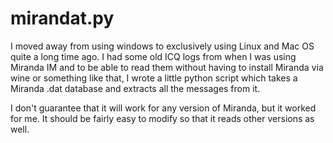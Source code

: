 # mirandat.py

I moved away from using windows to exclusively using Linux and Mac OS quite a long time ago. I had some old ICQ logs from when I was using Miranda IM and to be able to read them without having to install Miranda via wine or something like that, I wrote a little python script which takes a Miranda .dat database and extracts all the messages from it.

I don't guarantee that it will work for any version of Miranda, but it worked for me. It should be fairly easy to modify so that it reads other versions as well.
